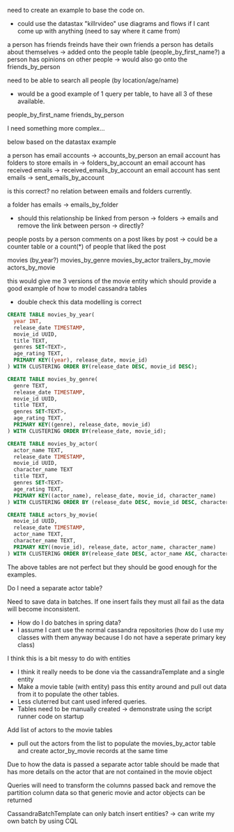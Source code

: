 need to create an example to base the code on.
- could use the datastax "killrvideo" use diagrams and flows if I cant come up with anything (need to say where it came from)

a person has friends 
freinds have their own friends
a person has details about themselves -> added onto the people table (people_by_first_name?)
a person has opinions on other people -> would also go onto the friends_by_person

need to be able to search all people (by location/age/name)
- would be a good example of 1 query per table, to have all 3 of these available.

people_by_first_name
friends_by_person

I need something more complex...

below based on the datastax example

a person has email accounts -> accounts_by_person
an email account has folders to store emails in -> folders_by_account
an email account has received emails -> received_emails_by_account
an email account has sent emails -> sent_emails_by_account

is this correct?
no relation between emails and folders currently.

a folder has emails -> emails_by_folder
- should this relationship be linked from person -> folders -> emails and remove the link between person -> directly?

people
posts by a person
comments on a post
likes by post -> could be a counter table or a count(*) of people that liked the post

movies (by_year?)
movies_by_genre
movies_by_actor
trailers_by_movie
actors_by_movie

this would give me 3 versions of the movie entity which should provide a good example of how to model cassandra tables
- double check this data modelling is correct

```sql
CREATE TABLE movies_by_year(
  year INT,
  release_date TIMESTAMP,
  movie_id UUID,
  title TEXT,
  genres SET<TEXT>,
  age_rating TEXT,
  PRIMARY KEY((year), release_date, movie_id)
) WITH CLUSTERING ORDER BY(release_date DESC, movie_id DESC);

CREATE TABLE movies_by_genre(
  genre TEXT,
  release_date TIMESTAMP,
  movie_id UUID,
  title TEXT,
  genres SET<TEXT>,
  age_rating TEXT,
  PRIMARY KEY((genre), release_date, movie_id)
) WITH CLUSTERING ORDER BY(release_date, movie_id);

CREATE TABLE movies_by_actor(
  actor_name TEXT,
  release_date TIMESTAMP,
  movie_id UUID,
  character_name TEXT
  title TEXT,
  genres SET<TEXT>
  age_rating TEXT,
  PRIMARY KEY((actor_name), release_date, movie_id, character_name)
) WITH CLUSTERING ORDER BY (release_date DESC, movie_id DESC, character_name ASC);

CREATE TABLE actors_by_movie(
  movie_id UUID,
  release_date TIMESTAMP,
  actor_name TEXT,
  character_name TEXT,
  PRIMARY KEY((movie_id), release_date, actor_name, character_name)
) WITH CLUSTERING ORDER BY(release_date DESC, actor_name ASC, character_name ASC);
```

The above tables are not perfect but they should be good enough for the examples.

Do I need a separate actor table?

Need to save data in batches. If one insert fails they must all fail as the data will become inconsistent.
- How do I do batches in spring data?
 - I assume I cant use the normal cassandra repositories (how do I use my classes with them anyway because I do not have a seperate primary key class)

 I think this is a bit messy to do with entities
 - I think it really needs to be done via the cassandraTemplate and a single entity
 - Make a movie table (with entity) pass this entity around and pull out data from it to populate the other tables.
 - Less cluterred but cant used infered queries.
 - Tables need to be manually created -> demonstrate using the script runner code on startup

 Add list of actors to the movie tables
 - pull out the actors from the list to populate the movies_by_actor table and create actor_by_movie records at the same time

 Due to how the data is passed a separate actor table should be made that has more details on the actor that are not contained in the movie object

 Queries will need to transform the columns passed back and remove the partition column data so that generic movie and actor objects can be returned

 CassandraBatchTemplate can only batch insert entities?
 -> can write my own batch by using CQL